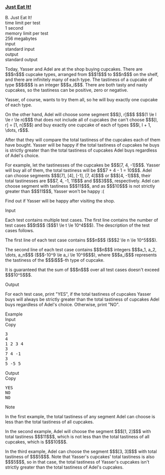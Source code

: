 <h3><a href="https://codeforces.com/contest/1285/problem/B" target="_blank" rel="noopener noreferrer">Just Eat It!</a></h3>

<div class="header"><div class="title">B. Just Eat It!</div><div class="time-limit"><div class="property-title">time limit per test</div>1 second</div><div class="memory-limit"><div class="property-title">memory limit per test</div>256 megabytes</div><div class="input-file input-standard"><div class="property-title">input</div>standard input</div><div class="output-file output-standard"><div class="property-title">output</div>standard output</div></div><div><p>Today, Yasser and Adel are at the shop buying cupcakes. There are $$$n$$$ cupcake types, arranged from $$$1$$$ to $$$n$$$ on the shelf, and there are infinitely many of each type. The tastiness of a cupcake of type $$$i$$$ is an integer $$$a_i$$$. There are both tasty and nasty cupcakes, so the tastiness can be positive, zero or negative.</p><p>Yasser, of course, wants to try them all, so he will buy exactly one cupcake of each type.</p><p>On the other hand, Adel will choose some segment $$$[l, r]$$$ $$$(1 \le l \le r \le n)$$$ that does not include all of cupcakes (he can't choose $$$[l, r] = [1, n]$$$) and buy exactly one cupcake of each of types $$$l, l + 1, \dots, r$$$.</p><p>After that they will compare the total tastiness of the cupcakes each of them have bought. Yasser will be happy if the total tastiness of cupcakes he buys is <span class="tex-font-style-bf">strictly</span> greater than the total tastiness of cupcakes Adel buys <span class="tex-font-style-bf">regardless of Adel's choice</span>.</p><p>For example, let the tastinesses of the cupcakes be $$$[7, 4, -1]$$$. Yasser will buy all of them, the total tastiness will be $$$7 + 4 - 1 = 10$$$. Adel can choose segments $$$[7], [4], [-1], [7, 4]$$$ or $$$[4, -1]$$$, their total tastinesses are $$$7, 4, -1, 11$$$ and $$$3$$$, respectively. Adel can choose segment with tastiness $$$11$$$, and as $$$10$$$ is not strictly greater than $$$11$$$, Yasser won't be happy :(</p><p>Find out if Yasser will be happy after visiting the shop.</p></div><div class="input-specification"><div class="section-title">Input</div><p>Each test contains multiple test cases. The first line contains the number of test cases $$$t$$$ ($$$1 \le t \le 10^4$$$). The description of the test cases follows.</p><p>The first line of each test case contains $$$n$$$ ($$$2 \le n \le 10^5$$$).</p><p>The second line of each test case contains $$$n$$$ integers $$$a_1, a_2, \dots, a_n$$$ ($$$-10^9 \le a_i \le 10^9$$$), where $$$a_i$$$ represents the tastiness of the $$$i$$$-th type of cupcake.</p><p>It is guaranteed that the sum of $$$n$$$ over all test cases doesn't exceed $$$10^5$$$.</p></div><div class="output-specification"><div class="section-title">Output</div><p>For each test case, print "<span class="tex-font-style-tt">YES</span>", if the total tastiness of cupcakes Yasser buys will always be <span class="tex-font-style-bf">strictly</span> greater than the total tastiness of cupcakes Adel buys regardless of Adel's choice. Otherwise, print "<span class="tex-font-style-tt">NO</span>".</p></div><div class="sample-tests"><div class="section-title">Example</div><div class="sample-test"><div class="input"><div class="title">Input<div title="Copy" data-clipboard-target="#id002298713995926952" id="id004451809995281939" class="input-output-copier">Copy</div></div><pre id="id002298713995926952">3
4
1 2 3 4
3
7 4 -1
3
5 -5 5
</pre></div><div class="output"><div class="title">Output<div title="Copy" data-clipboard-target="#id0003387609287805193" id="id003479900510549756" class="input-output-copier">Copy</div></div><pre id="id0003387609287805193">YES
NO
NO
</pre></div></div></div><div class="note"><div class="section-title">Note</div><p>In the first example, the total tastiness of any segment Adel can choose is less than the total tastiness of all cupcakes.</p><p>In the second example, Adel will choose the segment $$$[1, 2]$$$ with total tastiness $$$11$$$, which is not less than the total tastiness of all cupcakes, which is $$$10$$$.</p><p>In the third example, Adel can choose the segment $$$[3, 3]$$$ with total tastiness of $$$5$$$. Note that Yasser's cupcakes' total tastiness is also $$$5$$$, so in that case, the total tastiness of Yasser's cupcakes isn't strictly greater than the total tastiness of Adel's cupcakes.</p></div>